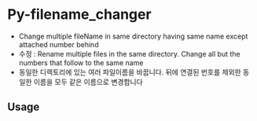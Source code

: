 # Py-filename_changer

- Change multiple fileName in same directory having same name except attached number behind
- 수정 : Rename multiple files in the same directory. Change all but the numbers that follow to the same name
- 동일한 디렉토리에 있는 여러 파일이름을 바꿉니다. 뒤에 연결된 번호를 제외한 동일한 이름을 모두 같은 이름으로 변경합니다

## Usage
